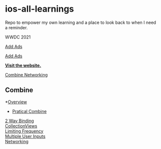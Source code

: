 # ios-all-learnings
Repo to empower my own learning and a place to look back to when I need a reminder.


WWDC 2021


[Add Ads](https://github.com/CongL3/ios-all-learnings/blob/main/AddAds.md) 

[Add Ads](AddAds.md)



[**Visit the website.**](https://github.com/CongL3/ios-all-learnings/blob/main/AddAds.md )


[Combine Networking](iOS/Combine/CombineNetworking.md)


## Combine
*[Overview](iOS/Combine/Overview.md)  
* [Pratical Combine](iOS/Combine/PraticalCombineNotes.md)  

[2 Way Binding](iOS/Combine/CombineNetworking.md)  
[CollectionViews](iOS/Combine/CollectionViews.md)  
[Limiting Frequency](iOS/Combine/LimitingFrequency.md)  
[Multiple User Inputs](iOS/Combine/MultipleUserInputs.md)  
[Networking](iOS/Combine/Networking.md)  
